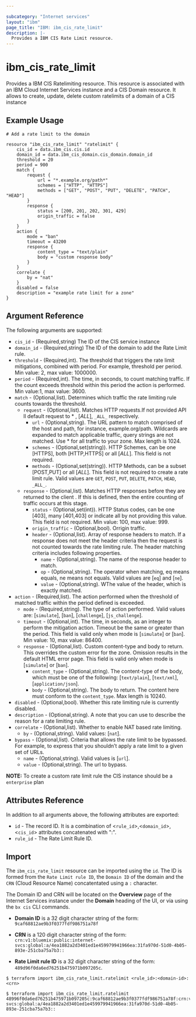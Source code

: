 ```yaml
---

subcategory: "Internet services"
layout: "ibm"
page_title: "IBM: ibm_cis_rate_limit"
description: |-
  Provides a IBM CIS Rate Limit resource.
---
```


# ibm_cis_rate_limit

Provides a IBM CIS Ratelimiting resource. This resource is associated with an IBM Cloud Internet Services instance and a CIS Domain resource. It allows to create, update, delete custom ratelimits of a domain of a CIS instance

## Example Usage

```hcl
# Add a rate limit to the domain

resource "ibm_cis_rate_limit" "ratelimit" {
    cis_id = data.ibm_cis.cis.id
    domain_id = data.ibm_cis_domain.cis_domain.domain_id
    threshold = 20
    period = 900
    match {
        request {
            url = "*.example.org/path*"
            schemes = ["HTTP", "HTTPS"]
            methods = ["GET", "POST", "PUT", "DELETE", "PATCH", "HEAD"]
        }
        response {
            status = [200, 201, 202, 301, 429]
            origin_traffic = false
        }
    }
    action {
        mode = "ban"
        timeout = 43200
        response {
            content_type = "text/plain"
            body = "custom response body"
        }
    }
    correlate {
        by = "nat"
    }
    disabled = false
    description = "example rate limit for a zone"
}
```

## Argument Reference

The following arguments are supported:

- `cis_id` - (Required,string) The ID of the CIS service instance
- `domain_id` - (Required,string) The ID of the domain to add the Rate Limit rule.
- `threshold` - (Required,int). The threshold that triggers the rate limit mitigations, combined with period. For example, threshold per period. Min value: 2, max value: 1000000.
- `period` - (Required,int). The time, in seconds, to count matching traffic. If the count exceeds threshold within this period the action is performed. Min value:1, max value: 3600.
- `match` - (Optional,list). Determines which traffic the rate limiting rule counts towards the threshold.
  - `request` - (Optional,list). Matches HTTP requests.If not provided API ll default request to \* , [_ALL_], `_ALL_` respectively.
    - `url` - (Optional,string). The URL pattern to match comprised of the host and path, for instance, example.org/path. Wildcards are expanded to match applicable traffic, query strings are not matched. Use \* for all traffic to your zone. Max length is 1024.
    - `schemes` - (Optional,set(string)). HTTP Schemes, can be one [HTTPS], both [HTTP,HTTPS] or all [_ALL_]. This field is not required.
    - `methods` - (Optional,set(string)). HTTP Methods, can be a subset [POST,PUT] or all [_ALL_]. This field is not required to create a rate limit rule. Valid values are `GET`, `POST`, `PUT`, `DELETE`, `PATCH`, `HEAD`, `_ALL_`.
  - `response` - (Optional,list). Matches HTTP responses before they are returned to the client . If this is defined, then the entire counting of traffic occurs at this stage.
    - `status` - (Optional,set(int)). HTTP Status codes, can be one [403], many [401,403] or indicate all by not providing this value. This field is not required. Min value: 100, max value: 999.
    - `origin_traffic` - (Optional,bool). Orrigin traffic.
    - `header` - (Optional,list). Array of response headers to match. If a response does not meet the header criteria then the request is not counted towards the rate limiting rule. The header matching criteria includes following properties.
      - `name` - (Optional,string). The name of the response header to match.
      - `op` - (Optional,string). The operator when matching, eq means equals, ne means not equals. Valid values are [`eq`] and [`ne`].
      - `value` - (Optional,string). WThe value of the header, which is exactly matched.
- `action` - (Required,list). The action performed when the threshold of matched traffic within the period defined is exceeded.
  - `mode` - (Required,string). The type of action performed. Valid values are: [`simulate`], [`ban`], [`challenge`], [`js_challenge`].
  - `timeout` - (Optional,int). The time, in seconds, as an integer to perform the mitigation action. Timeout be the same or greater than the period. This field is valid only when mode is [`simulate`] or [`ban`]. Min value: 10, max value: 86400.
  - `response` - (Optional,list). Custom content-type and body to return. This overrides the custom error for the zone. Omission results in the default HTML error page. This field is valid only when mode is [`simulate`] or [`ban`].
    - `content_type` - (Optional,string). The content-type of the body, which must be one of the following: [`text/plain`], [`text/xml`], [`application/json`].
    - `body` - (Optional,string). The body to return. The content here must conform to the `content_type`. Max length is 10240.
- `disabled` - (Optional,bool). Whether this rate limiting rule is currently disabled.
- `description` - (Optional,string). A note that you can use to describe the reason for a rate limiting rule.
- `correlate` - (Optional,list). Whether to enable NAT based rate limiting.
  - `by` - (Optional,string). Valid values: [`nat`].
- `bypass` - (Optional,list). Criteria that allows the rate limit to be bypassed. For example, to express that you shouldn’t apply a rate limit to a given set of URLs.
  - `name` - (Optional,string). Valid values is [`url`].
  - `value` - (Optional,string). The url to bypass.

**NOTE:** To create a custom rate limit rule the CIS instance should be a `enterprise` plan

## Attributes Reference

In addition to all arguments above, the following attributes are exported:

- `id` - The record ID. It is a combination of <`rule_id`>,<`domain_id`>,<`cis_id`> attributes concatenated with ":".
- `rule_id` - The Rate Limit Rule ID.

## Import

The `ibm_cis_rate_limit` resource can be imported using the `id`. The ID is formed from the `Rate Limit rule ID`, the `Domain ID` of the domain and the `CRN` (Cloud Resource Name) concatentated using a `:` character.

The Domain ID and CRN will be located on the **Overview** page of the Internet Services instance under the **Domain** heading of the UI, or via using the `bx cis` CLI commands.

- **Domain ID** is a 32 digit character string of the form: `9caf68812ae9b3f0377fdf986751a78f`

- **CRN** is a 120 digit character string of the form: `crn:v1:bluemix:public:internet-svcs:global:a/4ea1882a2d3401ed1e459979941966ea:31fa970d-51d0-4b05-893e-251cba75a7b3::`

- **Rate Limit rule ID** is a 32 digit character string of the form: `489d96f0da6ed76251b475971b097205c`.

```
$ terraform import ibm_cis_rate_limit.ratelimit <rule_id>:<domain-id>:<crn>

$ terraform import ibm_cis_rate_limit.ratelimit 48996f0da6ed76251b475971b097205c:9caf68812ae9b3f0377fdf986751a78f:crn:v1:bluemix:public:internet-svcs:global:a/4ea1882a2d3401ed1e459979941966ea:31fa970d-51d0-4b05-893e-251cba75a7b3::
```